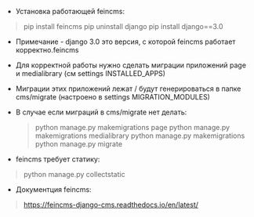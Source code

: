   * Установка работающей feincms:
  > pip install feincms
  > pip uninstall django
  > pip install django==3.0

  * Примечание - django 3.0 это версия, с которой feincms работает корректно.feincms

  * Для корректной работы нужно сделать миграции приложений page и medialibrary (см settings INSTALLED_APPS)
  * Миграции этих приложений лежат / будут генерироваться в папке cms/migrate (настроено в settings MIGRATION_MODULES)
  * В случае если миграций в cms/migrate нет делать:
    > python manage.py makemigrations page
    > python manage.py makemigrations medialibrary
    > python manage.py makemigrations
    > python manage.py migrate

  * feincms требует статику:
   > python manage.py collectstatic

  * Документция feincms:
   > https://feincms-django-cms.readthedocs.io/en/latest/





